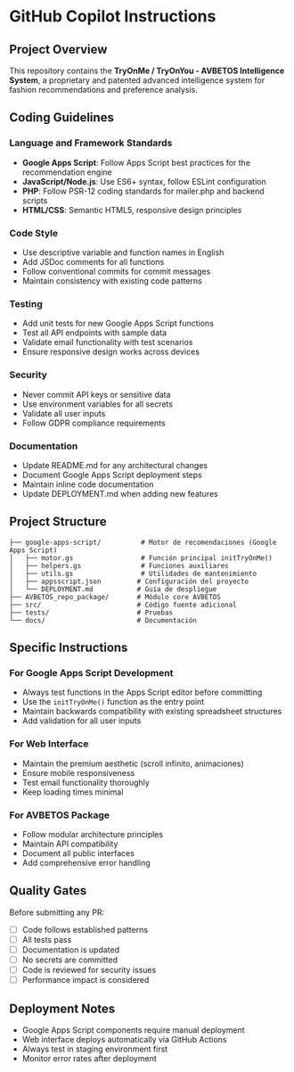 # GitHub Copilot Instructions

## Project Overview

This repository contains the **TryOnMe / TryOnYou - AVBETOS Intelligence System**, a proprietary and patented advanced intelligence system for fashion recommendations and preference analysis.

## Coding Guidelines

### Language and Framework Standards
- **Google Apps Script**: Follow Apps Script best practices for the recommendation engine
- **JavaScript/Node.js**: Use ES6+ syntax, follow ESLint configuration
- **PHP**: Follow PSR-12 coding standards for mailer.php and backend scripts
- **HTML/CSS**: Semantic HTML5, responsive design principles

### Code Style
- Use descriptive variable and function names in English
- Add JSDoc comments for all functions
- Follow conventional commits for commit messages
- Maintain consistency with existing code patterns

### Testing
- Add unit tests for new Google Apps Script functions
- Test all API endpoints with sample data
- Validate email functionality with test scenarios
- Ensure responsive design works across devices

### Security
- Never commit API keys or sensitive data
- Use environment variables for all secrets
- Validate all user inputs
- Follow GDPR compliance requirements

### Documentation
- Update README.md for any architectural changes
- Document Google Apps Script deployment steps
- Maintain inline code documentation
- Update DEPLOYMENT.md when adding new features

## Project Structure

```
├── google-apps-script/          # Motor de recomendaciones (Google Apps Script)
│   ├── motor.gs                 # Función principal initTryOnMe()
│   ├── helpers.gs               # Funciones auxiliares
│   ├── utils.gs                 # Utilidades de mantenimiento
│   ├── appsscript.json         # Configuración del proyecto
│   └── DEPLOYMENT.md           # Guía de despliegue
├── AVBETOS_repo_package/       # Módulo core AVBETOS
├── src/                        # Código fuente adicional
├── tests/                      # Pruebas
└── docs/                       # Documentación
```

## Specific Instructions

### For Google Apps Script Development
- Always test functions in the Apps Script editor before committing
- Use the `initTryOnMe()` function as the entry point
- Maintain backwards compatibility with existing spreadsheet structures
- Add validation for all user inputs

### For Web Interface
- Maintain the premium aesthetic (scroll infinito, animaciones)
- Ensure mobile responsiveness
- Test email functionality thoroughly
- Keep loading times minimal

### For AVBETOS Package
- Follow modular architecture principles
- Maintain API compatibility
- Document all public interfaces
- Add comprehensive error handling

## Quality Gates

Before submitting any PR:
- [ ] Code follows established patterns
- [ ] All tests pass
- [ ] Documentation is updated
- [ ] No secrets are committed
- [ ] Code is reviewed for security issues
- [ ] Performance impact is considered

## Deployment Notes

- Google Apps Script components require manual deployment
- Web interface deploys automatically via GitHub Actions
- Always test in staging environment first
- Monitor error rates after deployment